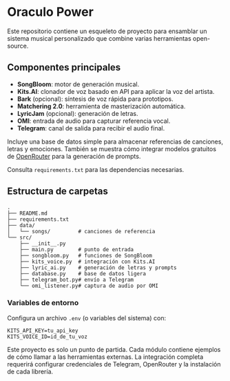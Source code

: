 # Oraculo Power

Este repositorio contiene un esqueleto de proyecto para ensamblar un sistema musical personalizado que combine varias herramientas open-source.

## Componentes principales
- **SongBloom**: motor de generación musical.
- **Kits.AI**: clonador de voz basado en API para aplicar la voz del artista.
- **Bark** (opcional): síntesis de voz rápida para prototipos.
- **Matchering 2.0**: herramienta de masterización automática.
- **LyricJam** (opcional): generación de letras.
- **OMI**: entrada de audio para capturar referencia vocal.
- **Telegram**: canal de salida para recibir el audio final.

Incluye una base de datos simple para almacenar referencias de canciones, letras y emociones. También se muestra cómo integrar modelos gratuitos de [OpenRouter](https://openrouter.ai/models) para la generación de prompts.

Consulta `requirements.txt` para las dependencias necesarias.

## Estructura de carpetas
```
.
├── README.md
├── requirements.txt
├── data/
│   └── songs/         # canciones de referencia
└── src/
    ├── __init__.py
    ├── main.py        # punto de entrada
    ├── songbloom.py   # funciones de SongBloom
    ├── kits_voice.py  # integración con Kits.AI
    ├── lyric_ai.py    # generación de letras y prompts
    ├── database.py    # base de datos ligera
    ├── telegram_bot.py# envío a Telegram
    └── omi_listener.py# captura de audio por OMI
```

### Variables de entorno
Configura un archivo `.env` (o variables del sistema) con:

```
KITS_API_KEY=tu_api_key
KITS_VOICE_ID=id_de_tu_voz
```

Este proyecto es solo un punto de partida. Cada módulo contiene ejemplos de cómo llamar a las herramientas externas. La integración completa requerirá configurar credenciales de Telegram, OpenRouter y la instalación de cada librería.
